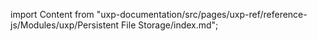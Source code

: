 
import Content from "uxp-documentation/src/pages/uxp-ref/reference-js/Modules/uxp/Persistent File Storage/index.md";

<Content query="product=photoshop"/>
